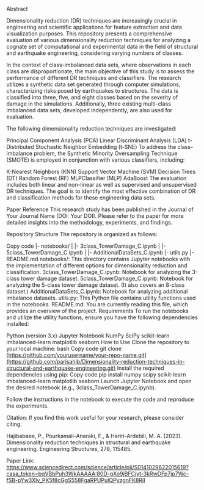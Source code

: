 Abstract


Dimensionality reduction (DR) techniques are increasingly crucial in engineering and scientific applications for feature extraction and data visualization purposes. This repository presents a comprehensive evaluation of various dimensionality reduction techniques for analyzing a cognate set of computational and experimental data in the field of structural and earthquake engineering, considering varying numbers of classes.

In the context of class-imbalanced data sets, where observations in each class are disproportionate, the main objective of this study is to assess the performance of different DR techniques and classifiers. The research utilizes a synthetic data set generated through computer simulations, characterizing risks posed by earthquakes to structures. The data is classified into three, five, and eight classes based on the severity of damage in the simulations. Additionally, three existing multi-class imbalanced data sets, developed independently, are also used for evaluation.

The following dimensionality reduction techniques are investigated:

Principal Component Analysis (PCA)
Linear Discriminant Analysis (LDA)
t-Distributed Stochastic Neighbor Embedding (t-SNE)
To address the class-imbalance problem, the Synthetic Minority Oversampling Technique (SMOTE) is employed in conjunction with various classifiers, including:

K-Nearest Neighbors (KNN)
Support Vector Machine (SVM)
Decision Trees (DT)
Random Forest (RF)
MLPClassifier (MLP)
AdaBoost
The evaluation includes both linear and non-linear as well as supervised and unsupervised DR techniques. The goal is to identify the most effective combination of DR and classification methods for these engineering data sets.

Paper Reference
This research study has been published in the Journal of Your Journal Name (DOI: Your DOI). Please refer to the paper for more detailed insights into the methodology, experiments, and findings.

Repository Structure
The repository is organized as follows:

Copy code
|- notebooks/
|  |- 3class_TowerDamage_C.ipynb
|  |- 5class_TowerDamage_C.ipynb
|  |- AdditionalDataSets_C.ipynb
|- utils.py
|- README.md
notebooks/: This directory contains Jupyter notebooks with the implementation of different options for dimensionality reduction and classification.
3class_TowerDamage_C.ipynb: Notebook for analyzing the 3-class tower damage dataset.
5class_TowerDamage_C.ipynb: Notebook for analyzing the 5-class tower damage dataset. (It also covers an 8-class dataset.)
AdditionalDataSets_C.ipynb: Notebook for analyzing additional imbalance datasets.
utils.py: This Python file contains utility functions used in the notebooks.
README.md: You are currently reading this file, which provides an overview of the project.
Requirements
To run the notebooks and utilize the utility functions, ensure you have the following dependencies installed:

Python (version 3.x)
Jupyter Notebook
NumPy
SciPy
scikit-learn
imbalanced-learn
matplotlib
seaborn
How to Use
Clone the repository to your local machine:
bash
Copy code
git clone [https://github.com/yourusername/your-repo-name.git](https://github.com/parisahjb/Dimensionality-reduction-techniques-in-structural-and-earthquake-engineering.git)
Install the required dependencies using pip:
Copy code
pip install numpy scipy scikit-learn imbalanced-learn matplotlib seaborn
Launch Jupyter Notebook and open the desired notebook (e.g., 3class_TowerDamage_C.ipynb).

Follow the instructions in the notebook to execute the code and reproduce the experiments.

Citation: If you find this work useful for your research, please consider citing:

Hajibabaee, P., Pourkamali-Anaraki, F., & Hariri-Ardebili, M. A. (2023). Dimensionality reduction techniques in structural and earthquake engineering. Engineering Structures, 278, 115485.

Paper Link: https://www.sciencedirect.com/science/article/pii/S0141029622015619?casa_token=bqVBbPuh3WkAAAAA:80D-gXo9jBFCiyt-3kRwDFp7jp7Wc-fSB-pYw3XIv_PK5f8cGgS558FgaRPUPuIQPyzgnFK8RiI

